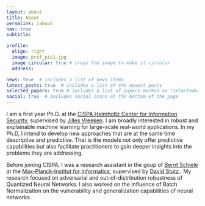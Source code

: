 ```yaml
---
layout: about
title: About
permalink: /about
nav: true
subtitle: 

profile:
  align: right
  image: prof_pic1.jpg
  image_circular: true # crops the image to make it circular
  address:

news: true  # includes a list of news items
latest_posts: true  # includes a list of the newest posts
selected_papers: true # includes a list of papers marked as "selected={true}"
social: true  # includes social icons at the bottom of the page
---
```


I am a first year Ph.D. at the <a href="https://cispa.de/en"> CISPA Helmholtz Center for 
Information Security</a>, supervised by <a href="https://vreeken.eu/"> Jilles Vreeken</a>.
I am broadly interested in robust and explainable machine learning for large-scale real-world
applications. In my Ph.D, I intend to develop new approaches that
are at the same time descriptive and predictive. That is the models not only offer predictive
capabilities but also facilitate practitioners to gain deeper insights into the problems they
are addressing. <br>

Before joining CISPA, I was a research assistant in the goup of <a href="https://www.mpi-inf.mpg.de/departments/computer-vision-and-machine-learning/people/bernt-schiele"> Bernt Schiele </a>
at the <a href="https://www.mpi-inf.mpg.de/de/home"> Max-Planck-Institut for Informatics</a>, supervised by
<a href = "https://davidstutz.de/"> David Stutz </a>. My research focused on adversarial 
and out-of-distribution robustness of Quantized Neural Networks.
I also worked on the influence of Batch Normalization on the vulnerability and generalization
capabilities of neural networks.
